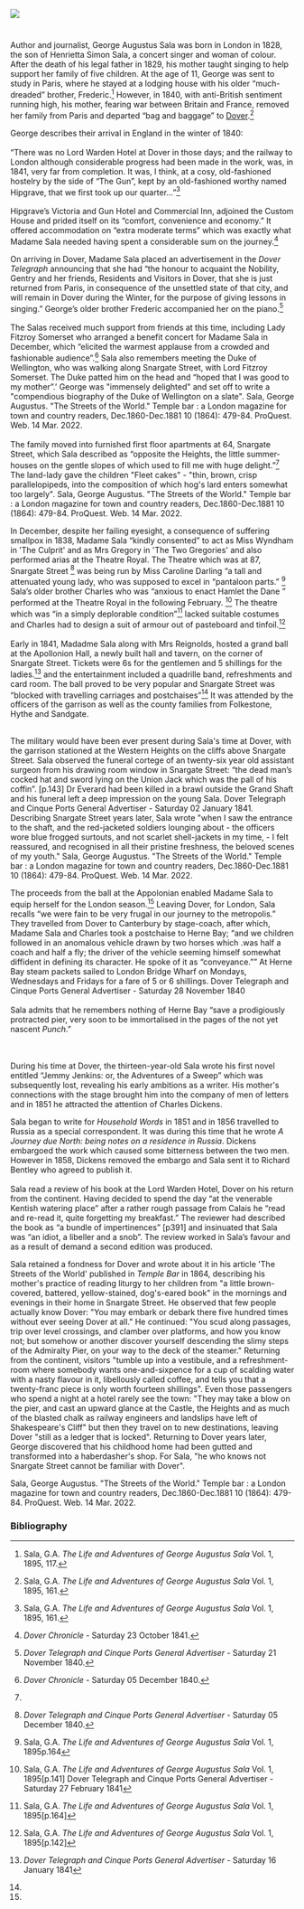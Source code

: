 <a href="https://dev.visual-essays.app"><img src="https://dev-visual-essays.netlify.app/images/ve-button.png"></a>
<param ve-config title="George Augustus Sala (1828 –1895)" author="Michelle Crowther" layout="vtl" 
banner="/images/banners/19c.jpg">

<param ve-entity eid="Q29303" aliases="Canterbury">
<param ve-entity eid="Q179224" aliases="Dover">
<param ve-entity eid="Q929286" aliases="Herne Bay">

#

Author and journalist, George Augustus Sala was born in London in 1828, the son of Henrietta Simon Sala, a concert singer and woman of colour. After the death of his legal father in 1829, his mother taught singing to help support her family of five children.  At the age of 11, George was sent to study in Paris, where he stayed at a lodging house with his older “much-dreaded” brother, Frederic.[^ref1] However, in 1840, with anti-British sentiment running high, his mother, fearing war between Britain and France, removed her family from Paris and departed “bag and baggage” to [Dover](19c/19c-dover).[^ref2] 
<param ve-image url="https://upload.wikimedia.org/wikipedia/commons/6/63/Madame_Sala.png" label="Madame Sala, stage name of Henrietta Catharina Florentina (née Simon) Sala, British actress and singer fl 1827-1859 and mother of George Augustus Sala" attribution="Thomas Woolnoth (1785–1857), National Galleries Scotland via Wikimedia Commons">

George describes their arrival in England in the winter of 1840:
<br><br>
“There was no Lord Warden Hotel at Dover in those days; and the railway to London although considerable progress had been made in the work, was, in 1841, very far from completion. It was, I think, at a cosy, old-fashioned hostelry by the side of “The Gun”, kept by an old-fashioned worthy named Hipgrave, that we first took up our quarter…”[^ref2]
<br><br>
Hipgrave’s Victoria and Gun Hotel and Commercial Inn, adjoined the Custom House and prided itself on its “comfort, convenience and economy.” It offered accommodation on “extra moderate terms” which was exactly what Madame Sala needed having spent a considerable sum on the journey.[^ref3]
<param ve-image url="https://upload.wikimedia.org/wikipedia/commons/c/cb/Landing_at_Dover_from_the_Steam_Packet_RMG_BHC1791.tiff" label="landing at Dover from the Steam Packet" attribution="Michael William Sharp, Public domain, via Wikimedia Commons">

On arriving in Dover, Madame Sala placed an advertisement in the _Dover Telegraph_ announcing that she had “the honour to acquaint the Nobility, Gentry and her friends, Residents and Visitors in Dover, that she is just returned from Paris, in consequence of the unsettled state of that city, and will remain in Dover during the Winter, for the purpose of giving lessons in singing.”  George’s older brother Frederic accompanied her on the piano.[^ref4]
<br><br>
The Salas received much support from friends at this time, including Lady Fitzroy Somerset who arranged a benefit concert for Madame Sala in December, which “elicited the warmest applause from a crowded and fashionable audience”.[^ref5] Sala also remembers meeting the Duke of Wellington, who was walking along Snargate Street, with Lord Fitzroy Somerset. The Duke patted him on the head and “hoped that I was good to my mother”.’ George was "immensely delighted" and set off to write a "compendious biography of the Duke of Wellington on a slate". Sala, George Augustus. "The Streets of the World." Temple bar : a London magazine for town and country readers, Dec.1860-Dec.1881 10 (1864): 479-84. ProQuest. Web. 14 Mar. 2022.
<br><br>
The family moved into furnished first floor apartments at 64, Snargate Street, which Sala described as “opposite the Heights, the little summer-houses on the gentle slopes of which used to fill me with huge delight.”[^ref6] The land-lady gave the children "Fleet cakes" - "thin, brown, crisp parallelopipeds, into the composition of which hog's lard enters somewhat too largely". Sala, George Augustus. "The Streets of the World." Temple bar : a London magazine for town and country readers, Dec.1860-Dec.1881 10 (1864): 479-84. ProQuest. Web. 14 Mar. 2022.

In December, despite her failing eyesight, a consequence of suffering smallpox in 1838, Madame Sala “kindly consented” to act as Miss Wyndham in 'The Culprit' and as Mrs Gregory in 'The Two Gregories' and also performed arias at the Theatre Royal. The Theatre which was at 87, Snargate Street [^ref7] was being run by Miss Caroline Darling “a tall and attenuated young lady, who was supposed to excel in “pantaloon parts.” [^ref8] Sala’s older brother Charles who was “anxious to enact Hamlet the Dane ” performed at the Theatre Royal in the following February. [^ref11] The theatre which was “in a simply deplorable condition”[^ref12] lacked suitable costumes and Charles had to design a suit of armour out of pasteboard and tinfoil.[^ref13]
<br><br>
Early in 1841, Madadme Sala along with Mrs Reignolds, hosted a grand ball at the Apollonion Hall, a newly built hall and tavern, on the corner of Snargate Street.  Tickets were 6s for the gentlemen and 5 shillings for the ladies.[^ref9] and the entertainment included a quadrille band, refreshments and card room.  The ball proved to be very popular and Snargate Street was “blocked with travelling carriages and postchaises”[^ref10] It was attended by the officers of the garrison as well as the county families from Folkestone, Hythe and Sandgate. 
<br><br>

The military would have been ever present during Sala's time at Dover, with the garrison stationed at the Western Heights on the cliffs above Snargate Street. Sala observed
the funeral cortege of an twenty-six year old assistant surgeon from his drawing room window in Snargate Street: “the dead man’s cocked hat and sword lying on the Union Jack which was the pall of his coffin”. [p.143] Dr Everard had been killed in a brawl outside the Grand Shaft and his funeral left a deep impression on the young Sala. Dover Telegraph and Cinque Ports General Advertiser - Saturday 02 January 1841. Describing Snargate Street years later, Sala wrote "when I saw the entrance to the shaft, and the red-jacketed soldiers lounging about - the officers wore blue frogged surtouts, and not scarlet shell-jackets in my time, - I felt reassured, and recognised in all their pristine freshness, the beloved scenes of my youth." Sala, George Augustus. "The Streets of the World." Temple bar : a London magazine for town and country readers, Dec.1860-Dec.1881 10 (1864): 479-84. ProQuest. Web. 14 Mar. 2022.

The proceeds from the ball at the Appolonian enabled Madame Sala to equip herself for the London season.[^ref10] Leaving Dover, for London,  Sala recalls “we were fain to be very frugal in our journey to the metropolis.” They travelled from Dover to Canterbury by stage-coach, after which, Madame Sala and Charles took a postchaise to Herne Bay; “and we children followed in an anomalous vehicle drawn by two horses which .was half a coach and half a fly; the driver of the vehicle seeming himself somewhat diffident in defining its character. He spoke of it as “conveyance.”” At Herne Bay steam packets sailed to London Bridge Wharf on Mondays, Wednesdays and Fridays for a fare of 5 or 6 shillings. Dover Telegraph and Cinque Ports General Advertiser - Saturday 28 November 1840
<br><br>
Sala admits that he remembers nothing of Herne Bay “save a prodigiously protracted pier, very soon to be immortalised in the pages of the not yet nascent _Punch_.” 

<br><br>
During his time at Dover, the thirteen-year-old Sala wrote his first novel entitled “Jemmy Jenkins: or, the Adventures of a Sweep” which was subsequently lost, revealing his early ambitions as a writer. His mother's connections with the stage brought him into the company of men of letters and in 1851 he attracted the attention of Charles Dickens.

Sala began to write for _Household Words_ in 1851 and in 1856 travelled to Russia as a special correspondent. It was during this time that he wrote _A Journey due North: being notes on a residence in Russia_. Dickens embargoed the work which caused some bitterness between the two men. However in 1858, Dickens removed the embargo and Sala sent it to Richard Bentley who agreed to publish it. 
<br><br>
Sala read a review of his book at the Lord Warden Hotel, Dover on his return from the continent. Having decided to spend the day “at the venerable Kentish watering place” after a rather rough passage from Calais he “read and re-read it, quite forgetting my breakfast.” The reviewer had described the book as “a bundle of impertinences” [p391] and insinuated that Sala was “an idiot, a libeller and a snob”. The review worked in Sala’s favour and as a result of demand a second edition was produced. 

Sala retained a fondness for Dover and wrote about it in his article 'The Streets of the World' published in _Temple Bar_ in 1864, describing his mother's practice of reading liturgy to her children from "a little brown-covered, battered, yellow-stained, dog's-eared book" in the mornings and evenings in their home in Snargate Street. He observed that few people actually know Dover: "You may embark or debark there five hundred times without ever seeing Dover at all." He continued: "You scud along passages, trip over level crossings, and clamber over platforms, and how you know not; but somehow or another discover yourself descending the slimy steps of the Admiralty Pier, on your way to the deck of the steamer." Returning from the continent, visitors "tumble up into a vestibule, and a refreshment-room where somebody wants one-and-sixpence for a cup of scalding water with a nasty flavour in it, libellously called coffee, and tells you that a twenty-franc piece is only worth fourteen shillings". Even those passengers who spend a night at a hotel rarely see the town: "They may take a blow on the pier, and cast an upward glance at the Castle, the Heights and as much of the blasted chalk as railway engineers and landslips have left of Shakespeare's Cliff" but then they travel on to new destinations, leaving Dover "still as a ledger that is locked". Returning to Dover years later, George discovered that his childhood home had been gutted and transformed into a haberdasher's shop.
For Sala, "he who knows not Snargate Street cannot be familiar with Dover".

Sala, George Augustus. "The Streets of the World." Temple bar : a London magazine for town and country readers, Dec.1860-Dec.1881 10 (1864): 479-84. ProQuest. Web. 14 Mar. 2022.

### Bibliography

[^ref1]: Sala, G.A. _The Life and Adventures of George Augustus Sala_ Vol. 1, 1895, 117.
[^ref2]: Sala, G.A. _The Life and Adventures of George Augustus Sala_ Vol. 1, 1895, 161.
[^ref3]: _Dover Chronicle_ - Saturday 23 October 1841.      
[^ref4]: _Dover Telegraph and Cinque Ports General Advertiser_ - Saturday 21 November 1840.   
[^ref5]: _Dover Chronicle_ - Saturday 05 December 1840.   
[^ref6]:
[^ref7]: _Dover Telegraph and Cinque Ports General Advertiser_ - Saturday 05 December 1840.   
[^ref8]: Sala, G.A. _The Life and Adventures of George Augustus Sala_ Vol. 1, 1895p.164
[^ref9]: _Dover Telegraph and Cinque Ports General Advertiser_ - Saturday 16 January 1841
[^ref10]:
[^ref11]: Sala, G.A. _The Life and Adventures of George Augustus Sala_ Vol. 1, 1895[p.141] Dover Telegraph and Cinque Ports General Advertiser - Saturday 27 February 1841
[^ref12]: Sala, G.A. _The Life and Adventures of George Augustus Sala_ Vol. 1, 1895[p.164]
[^ref13]: Sala, G.A. _The Life and Adventures of George Augustus Sala_ Vol. 1, 1895[p.142]
[^ref14]:
[^ref15]:



